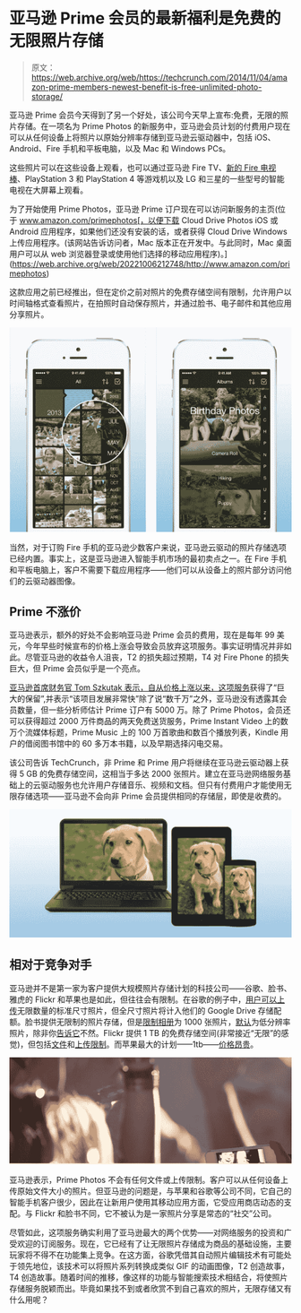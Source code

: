 # 亚马逊 Prime 会员的最新福利是免费的无限照片存储 

> 原文：<https://web.archive.org/web/https://techcrunch.com/2014/11/04/amazon-prime-members-newest-benefit-is-free-unlimited-photo-storage/>

亚马逊 Prime 会员今天得到了另一个好处，该公司今天早上宣布:免费，无限的照片存储。在一项名为 Prime Photos 的新服务中，亚马逊会员计划的付费用户现在可以从任何设备上将照片以原始分辨率存储到亚马逊云驱动器中，包括 iOS、Android、Fire 手机和平板电脑，以及 Mac 和 Windows PCs。

这些照片可以在这些设备上观看，也可以通过亚马逊 Fire TV、[新的 Fire 电视棒](https://web.archive.org/web/20221006212748/https://beta.techcrunch.com/2014/10/27/amazon-fire-tv-stick/)、PlayStation 3 和 PlayStation 4 等游戏机以及 LG 和三星的一些型号的智能电视在大屏幕上观看。

为了开始使用 Prime Photos，亚马逊 Prime 订户现在可以访问新服务的主页(位于 www.amazon.com/primephotos[，以便下载 Cloud Drive Photos iOS 或 Android 应用程序，如果他们还没有安装的话，或者获得 Cloud Drive Windows 上传应用程序。(该网站告诉访问者，Mac 版本正在开发中。与此同时，Mac 桌面用户可以从 web 浏览器登录或使用他们选择的移动应用程序)。](https://web.archive.org/web/20221006212748/http://www.amazon.com/primephotos)

这款应用之前已经推出，但在定价之前对照片的免费存储空间有限制，允许用户以时间轴格式查看照片，在拍照时自动保存照片，并通过脸书、电子邮件和其他应用分享照片。

![Screen Shot 2014-11-03 at 10.08.51 PM](img/2bfc3bc552305d7fb7414f029477e739.png)

当然，对于订购 Fire 手机的亚马逊少数客户来说，亚马逊云驱动的照片存储选项已经内置。事实上，这是亚马逊进入智能手机市场的最初卖点之一。在 Fire 手机和平板电脑上，客户不需要下载应用程序——他们可以从设备上的照片部分访问他们的云驱动器图像。

## Prime 不涨价

亚马逊表示，额外的好处不会影响亚马逊 Prime 会员的费用，现在是每年 99 美元，今年早些时候宣布的价格上涨会导致会员放弃这项服务。事实证明情况并非如此。尽管亚马逊的收益令人沮丧，T2 的损失超过预期，T4 对 Fire Phone 的损失巨大，但 Prime 会员似乎是一个亮点。

[亚马逊首席财务官 Tom Szkutak 表示，自从价格上涨以来，这项服务](https://web.archive.org/web/20221006212748/http://seattletimes.com/html/businesstechnology/2024853575_amazonearningsxml.html)获得了“巨大的保留”,并表示“该项目发展非常快”除了说“数千万”之外，亚马逊没有透露其会员数量，但一些分析师估计 Prime 订户有 5000 万。除了 Prime Photos，会员还可以获得超过 2000 万件商品的两天免费送货服务，Prime Instant Video 上的数万个流媒体标题，Prime Music 上的 100 万首歌曲和数百个播放列表，Kindle 用户的借阅图书馆中的 60 多万本书籍，以及早期选择闪电交易。

该公司告诉 TechCrunch，非 Prime 和 Prime 用户将继续在亚马逊云驱动器上获得 5 GB 的免费存储空间，这相当于多达 2000 张照片。建立在亚马逊网络服务基础上的云驱动服务也允许用户存储音乐、视频和文档。但只有付费用户才能使用无限存储选项——亚马逊不会向非 Prime 会员提供相同的存储层，即使是收费的。

![Screen Shot 2014-11-03 at 10.08.17 PM](img/b97eee38caf65999dce42cb58b67678d.png)

## 相对于竞争对手

亚马逊并不是第一家为客户提供大规模照片存储计划的科技公司——谷歌、脸书、雅虎的 Flickr 和苹果也是如此，但往往会有限制。在谷歌的例子中，[用户可以上传](https://web.archive.org/web/20221006212748/https://support.google.com/plus/answer/156348?hl=en)无限数量的标准尺寸照片，但全尺寸照片将计入他们的 Google Drive 存储配额。脸书提供无限制的照片存储，但是[限制相册](https://web.archive.org/web/20221006212748/https://www.facebook.com/help/227794810567981)为 1000 张照片，[默认](https://web.archive.org/web/20221006212748/http://petapixel.com/2010/03/13/dont-use-facebook-for-photo-storage/)为低分辨率照片，除非你[告诉它](https://web.archive.org/web/20221006212748/https://www.facebook.com/help/187741037945488)不然。Flickr 提供 1 TB 的免费存储空间(非常接近“无限”的感觉)，但包括[文件](https://web.archive.org/web/20221006212748/https://help.yahoo.com/kb/flickr/upload-limitations-flickr-sln15628.html)和[上传限制](https://web.archive.org/web/20221006212748/https://www.flickr.com/help/limits/#150427010)。而苹果最大的计划——1tb——[价格昂贵](https://web.archive.org/web/20221006212748/http://support.apple.com/en-us/HT5879)。

![Screen Shot 2014-11-03 at 10.07.18 PM](img/6b7fb7a03746561dfd0dc474a0e866c2.png)

亚马逊表示，Prime Photos 不会有任何文件或上传限制。客户可以从任何设备上传原始文件大小的照片。但亚马逊的问题是，与苹果和谷歌等公司不同，它自己的智能手机客户很少，因此在让新用户使用其移动应用方面，它受应用商店动态的支配。与 Flickr 和脸书不同，它不被认为是一家照片分享是常态的“社交”公司。

尽管如此，这项服务确实利用了亚马逊最大的两个优势——对网络服务的投资和广受欢迎的订阅服务。现在，它已经有了让无限照片存储成为商品的基础设施，主要玩家将不得不在功能集上竞争。在这方面，谷歌凭借其自动照片编辑技术有可能处于领先地位，该技术可以将照片系列转换成类似 GIF 的动画图像，T2 创造故事，T4 创造故事。随着时间的推移，像这样的功能与智能搜索技术相结合，将使照片存储服务脱颖而出。毕竟如果找不到或者欣赏不到自己喜欢的照片，无限存储又有什么用呢？
